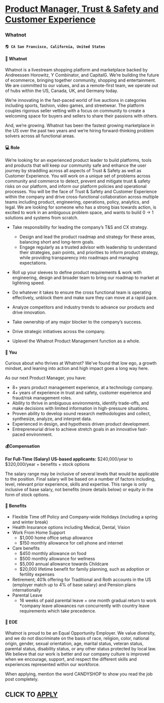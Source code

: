 # [Product Manager, Trust & Safety and Customer Experience](https://www.remotewlb.com/apply/product-manager-trust-safety-and-customer-experience)  
### Whatnot  
#### `🌎 CA San Francisco, California, United States`  

#### 🚀 Whatnot

Whatnot is a livestream shopping platform and marketplace backed by Andreessen Horowitz, Y Combinator, and CapitalG. We’re building the future of ecommerce, bringing together community, shopping and entertainment. We are committed to our values, and as a remote-first team, we operate out of hubs within the US, Canada, UK, and Germany today.

We’re innovating in the fast-paced world of live auctions in categories including sports, fashion, video games, and streetwear. The platform couples rigorous seller vetting with a focus on community to create a welcoming space for buyers and sellers to share their passions with others.

And, we’re growing. Whatnot has been the fastest growing marketplace in the US over the past two years and we’re hiring forward-thinking problem solvers across all functional areas.

#### 💻 Role

We’re looking for an experienced product leader to build platforms, tools and products that will keep our community safe and enhance the user journey by straddling across all aspects of Trust & Safety as well as Customer Experience. You will work on a unique set of problems across community and commerce to detect, prevent and mitigate trust & safety risks on our platform, and inform our platform policies and operational processes. You will be the face of Trust & Safety and Customer Experience within the company and drive cross-functional collaboration across multiple teams including product, engineering, operations, policy, analytics, and legal. We are looking for someone who has a strong bias towards action, is excited to work in an ambiguous problem space, and wants to build 0 → 1 solutions and systems from scratch.

  * Take responsibility for leading the company’s T&S and CX strategy. 
    * Design and lead the product roadmap and strategy for these areas, balancing short and long-term goals.
    * Engage regularly as a trusted advisor with leadership to understand their strategies, pain points, and priorities to inform product strategy, while providing transparency into roadmaps and managing expectations.

  * Roll up your sleeves to define product requirements & work with engineering, design and broader team to bring our roadmap to market at lightning speed.
  * Do whatever it takes to ensure the cross functional team is operating effectively, unblock them and make sure they can move at a rapid pace.
  * Analyze competitors and industry trends to advance our products and drive innovation.
  * Take ownership of any major blocker to the company’s success.
  * Drive strategic initiatives across the company.
  * Uplevel the Whatnot Product Management function as a whole.

#### 👋 You

Curious about who thrives at Whatnot? We’ve found that low ego, a growth mindset, and leaning into action and high impact goes a long way here.

As our next Product Manager, you have:

  * 8+ years product management experience, at a technology company.
  * 4+ years of experience in trust and safety, customer experience and fraud/risk management roles.
  * Ability to thrive in ambiguous environments, identify trade-offs, and make decisions with limited information in high-pressure situations.
  * Proven ability to develop sound research methodologies and collect, synthesize, analyze, and interpret data.
  * Experienced in design, and hypothesis driven product development.
  * Entrepreneurial drive to achieve stretch goals in an innovative fast-paced environment.

#### 💰Compensation

**For Full-Time (Salary) US-based applicants:** $240,000/year to $320,000/year + benefits + stock options

The salary range may be inclusive of several levels that would be applicable to the position. Final salary will be based on a number of factors including, level, relevant prior experience, skills and expertise. This range is only inclusive of base salary, not benefits (more details below) or equity in the form of stock options.

#### 🎁 Benefits

  * Flexible Time off Policy and Company-wide Holidays (including a spring and winter break)
  * Health Insurance options including Medical, Dental, Vision
  * Work From Home Support 
    * $1,000 home office setup allowance
    * $150 monthly allowance for cell phone and internet
  * Care benefits 
    * $450 monthly allowance on food
    * $500 monthly allowance for wellness
    * $5,000 annual allowance towards Childcare
    * $20,000 lifetime benefit for family planning, such as adoption or fertility expenses
  * Retirement; 401k offering for Traditional and Roth accounts in the US (employer match up to 4% of base salary) and Pension plans internationally
  * Parental Leave 
    * 16 weeks of paid parental leave + one month gradual return to work *company leave allowances run concurrently with country leave requirements which take precedence.

#### 💛 EOE

Whatnot is proud to be an Equal Opportunity Employer. We value diversity, and we do not discriminate on the basis of race, religion, color, national origin, gender, sexual orientation, age, marital status, veteran status, parental status, disability status, or any other status protected by local law. We believe that our work is better and our company culture is improved when we encourage, support, and respect the different skills and experiences represented within our workforce.

When applying, mention the word CANDYSHOP to show you read the job post completely.  
## CLICK TO [APPLY](https://www.remotewlb.com/apply/product-manager-trust-safety-and-customer-experience)

